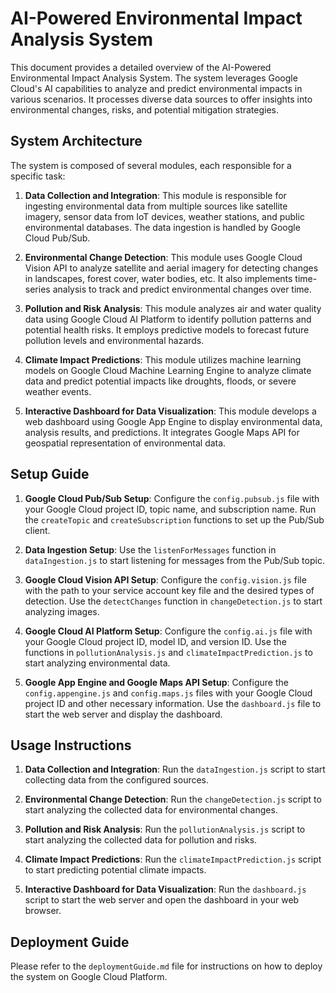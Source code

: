 # AI-Powered Environmental Impact Analysis System

This document provides a detailed overview of the AI-Powered Environmental Impact Analysis System. The system leverages Google Cloud's AI capabilities to analyze and predict environmental impacts in various scenarios. It processes diverse data sources to offer insights into environmental changes, risks, and potential mitigation strategies.

## System Architecture

The system is composed of several modules, each responsible for a specific task:

1. **Data Collection and Integration**: This module is responsible for ingesting environmental data from multiple sources like satellite imagery, sensor data from IoT devices, weather stations, and public environmental databases. The data ingestion is handled by Google Cloud Pub/Sub.

2. **Environmental Change Detection**: This module uses Google Cloud Vision API to analyze satellite and aerial imagery for detecting changes in landscapes, forest cover, water bodies, etc. It also implements time-series analysis to track and predict environmental changes over time.

3. **Pollution and Risk Analysis**: This module analyzes air and water quality data using Google Cloud AI Platform to identify pollution patterns and potential health risks. It employs predictive models to forecast future pollution levels and environmental hazards.

4. **Climate Impact Predictions**: This module utilizes machine learning models on Google Cloud Machine Learning Engine to analyze climate data and predict potential impacts like droughts, floods, or severe weather events.

5. **Interactive Dashboard for Data Visualization**: This module develops a web dashboard using Google App Engine to display environmental data, analysis results, and predictions. It integrates Google Maps API for geospatial representation of environmental data.

## Setup Guide

1. **Google Cloud Pub/Sub Setup**: Configure the `config.pubsub.js` file with your Google Cloud project ID, topic name, and subscription name. Run the `createTopic` and `createSubscription` functions to set up the Pub/Sub client.

2. **Data Ingestion Setup**: Use the `listenForMessages` function in `dataIngestion.js` to start listening for messages from the Pub/Sub topic.

3. **Google Cloud Vision API Setup**: Configure the `config.vision.js` file with the path to your service account key file and the desired types of detection. Use the `detectChanges` function in `changeDetection.js` to start analyzing images.

4. **Google Cloud AI Platform Setup**: Configure the `config.ai.js` file with your Google Cloud project ID, model ID, and version ID. Use the functions in `pollutionAnalysis.js` and `climateImpactPrediction.js` to start analyzing environmental data.

5. **Google App Engine and Google Maps API Setup**: Configure the `config.appengine.js` and `config.maps.js` files with your Google Cloud project ID and other necessary information. Use the `dashboard.js` file to start the web server and display the dashboard.

## Usage Instructions

1. **Data Collection and Integration**: Run the `dataIngestion.js` script to start collecting data from the configured sources.

2. **Environmental Change Detection**: Run the `changeDetection.js` script to start analyzing the collected data for environmental changes.

3. **Pollution and Risk Analysis**: Run the `pollutionAnalysis.js` script to start analyzing the collected data for pollution and risks.

4. **Climate Impact Predictions**: Run the `climateImpactPrediction.js` script to start predicting potential climate impacts.

5. **Interactive Dashboard for Data Visualization**: Run the `dashboard.js` script to start the web server and open the dashboard in your web browser.

## Deployment Guide

Please refer to the `deploymentGuide.md` file for instructions on how to deploy the system on Google Cloud Platform.

